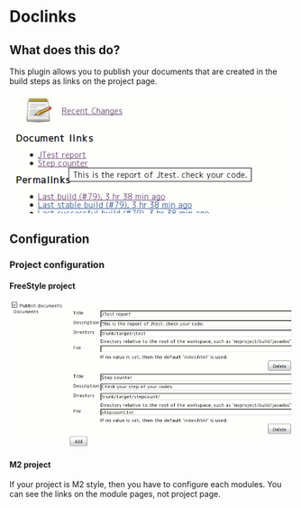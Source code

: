 # Doclinks

## What does this do?

This plugin allows you to publish your documents that are created in the build steps as links on the project page.

![](docs/images/project.png)

## Configuration

### Project configuration

#### FreeStyle project

![](docs/images/config.png)

#### M2 project

If your project is M2 style, then you have to configure each modules.
You can see the links on the module pages, not project page.

